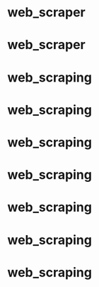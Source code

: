 # web_scraper
# web_scraper
# web_scraping
# web_scraping
# web_scraping
# web_scraping
# web_scraping
# web_scraping
# web_scraping
